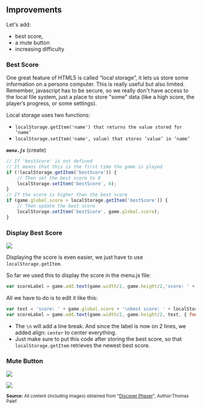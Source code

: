 ## Improvements

Let's add:
- best score,
- a mute button
- increasing difficulty

### Best Score

One great feature of HTML5 is called “local storage”, it lets us store some information on a persons computer. This is really useful but also limited. Remember, javascript has to be secure, so we really don't have access to the local file system, just a place to store "some" data (like a high score, the player’s progress, or some settings).

Local storage uses two functions:
- `localStorage.getItem('name') that returns the value stored for ‘name’`
- `localStorage.setItem('name', value) that stores ‘value’ in ‘name’`

***`menu.js`*** (create)
```js
// If 'bestScore' is not defined
// It means that this is the first time the game is played
if (!localStorage.getItem('bestScore')) {
    // Then set the best score to 0
    localStorage.setItem('bestScore', 0);
}
// If the score is higher than the best score
if (game.global.score > localStorage.getItem('bestScore')) {
    // Then update the best score
    localStorage.setItem('bestScore', game.global.score);
}
```

### Display Best Score

![](http://f.cl.ly/items/2q471o1y2x2l3F0X0Y39/Screen%20Shot%202016-06-13%20at%209.37.44%20AM.png)

Displaying the score is even easier, we just have to use `localStorage.getItem`.

So far we used this to display the score in the menu.js file:

```js
var scoreLabel = game.add.text(game.width/2, game.height/2,'score: ' + game.global.score,{ font: '25px Arial', fill: '#ffffff' });
```

All we have to do is to edit it like this:
```js
var text = 'score: ' + game.global.score + '\nbest score: ' + localStorage.getItem('bestScore');
var scoreLabel = game.add.text(game.width/2, game.height/2, text, { font: '25px Arial', fill: '#ffffff', align: 'center' });
```

- The `\n` will add a line break. And since the label is now on 2 lines, we added align: `center` to center everything.
- Just make sure to put this code after storing the best score, so that `localStorage.getItem` retrieves the newest best score.

### Mute Button




![](http://f.cl.ly/items/1W2j052U3B3z1G2R1D1u/Screen%20Shot%202016-06-13%20at%209.31.43%20AM.png)

![](http://f.cl.ly/items/383q283K0m3s0t3W0f3W/Screen%20Shot%202016-06-13%20at%209.32.36%20AM.png)

<sub>**Source:** All content (including images) obtained from "[Discover Phaser](https://www.discoverphaser.com/)", Author:Thomas Palef</sub>
